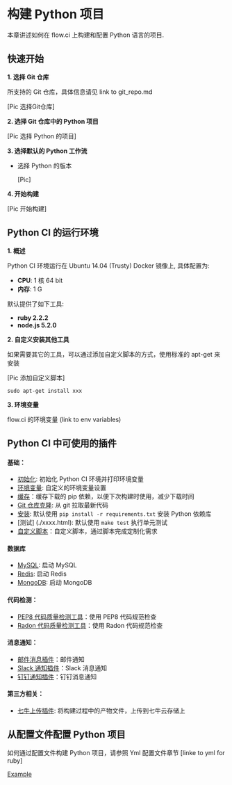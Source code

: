 # 构建 Python 项目

本章讲述如何在 flow.ci 上构建和配置 Python 语言的项目.

## 快速开始

**1. 选择 Git 仓库**

所支持的 Git 仓库，具体信息请见 link to git_repo.md

[Pic 选择Git仓库]


**2. 选择 Git 仓库中的 Python 项目**


[Pic 选择 Python 的项目]


**3. 选择默认的 Python 工作流**

- 选择 Python 的版本

	[Pic] 

**4. 开始构建**

[Pic 开始构建] 

## Python CI 的运行环境

**1. 概述**

Python CI 环境运行在 Ubuntu 14.04 (Trusty) Docker 镜像上, 具体配置为:

 - **CPU**: 1 核 64 bit
 - **内存**: 1 G

默认提供了如下工具:

- **ruby 2.2.2**
- **node.js 5.2.0**

**2. 自定义安装其他工具**

如果需要其它的工具，可以通过添加自定义脚本的方式，使用标准的 apt-get 来安装

[Pic 添加自定义脚本]

`sudo apt-get install xxx`

**3. 环境变量**

flow.ci 的环境变量 (link to env variables)

## Python CI 中可使用的插件

#### 基础：

- [初始化](./plugins_initalize.html#php): 初始化 Python CI 环境并打印环境变量
- [环境变量](./plugins_variables.html): 自定义的环境变量设置
- [缓存](./plugins_cache.html)：缓存下载的 pip 依赖，以便下次构建时使用，减少下载时间
- [Git 仓库克隆](./plugins_git_clone.html): 从 git 拉取最新代码
- [安装](./plugins_build.html): 默认使用 `pip install -r requirements.txt` 安装 Python 依赖库
- [测试] (./xxxx.html): 默认使用 `make test` 执行单元测试
- [自定义脚本](./plugins_custom_script.html)：自定义脚本，通过脚本完成定制化需求

#### 数据库
- [MySQL](./database.html): 启动 MySQL
- [Redis](./database.html): 启动 Redis
- [MongoDB](./database.html): 启动 MongoDB


#### 代码检测：
- [PEP8 代码质量检测工具](./waiting.html)：使用 PEP8 代码规范检查
- [Radon 代码质量检测工具](./waiting.html)：使用 Radon 代码规范检查

#### 消息通知：
- [邮件消息插件](./plugins_email_sender.html)：邮件通知
- [Slack 通知插件](./plugins_slack_notification.html)：Slack 消息通知
- [钉钉通知插件](./plugins_slack_notification.html)：钉钉消息通知

#### 第三方相关：
- [七牛上传插件](./plugins_qiniu_upload.html): 将构建过程中的产物文件，上传到七牛云存储上


## 从配置文件配置 Python 项目

如何通过配置文件构建 Python 项目，请参照 Yml 配置文件章节 [linke to yml for ruby]

[Example](https://github.com/flow-ci-plugin/yml_example/blob/master/.python-flow.yml)